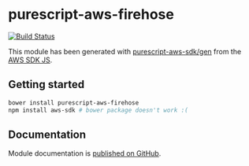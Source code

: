 # purescript-aws-firehose

[![Build Status](https://app.wercker.com/status/5909b9e96d1080804b17a28f72f87b6b/s/master)](https://app.wercker.com/project/byKey/5909b9e96d1080804b17a28f72f87b6b)

This module has been generated with [purescript-aws-sdk/gen](https://github.com/purescript-aws-sdk/gen) from the [AWS SDK JS](https://github.com/aws/aws-sdk-js).

## Getting started

```sh
bower install purescript-aws-firehose
npm install aws-sdk # bower package doesn't work :(
```

## Documentation

Module documentation is [published on GitHub](https://github.com/purescript-aws-sdk/purescript-aws-firehose/tree/master/docs).
